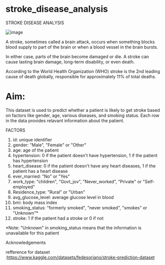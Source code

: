 # stroke_disease_analysis
 STROKE DISEASE ANALYSIS
 
 ![image](https://user-images.githubusercontent.com/88893142/201344314-14d56504-9a68-4118-9ef5-f3b7fd833f93.png)

A stroke, sometimes called a brain attack, occurs when something blocks blood supply to part of the brain or when a blood vessel in the brain bursts.

In either case, parts of the brain become damaged or die. A stroke can cause lasting brain damage, long-term disability, or even death.

According to the World Health Organization (WHO) stroke is the 2nd leading cause of death globally, responsible for approximately 11% of total deaths.

# Aim:


This dataset is used to predict whether a patient is likely to get stroke based on factors like gender, age, various diseases, and smoking status. Each row in the data provides relavant information about the patient.

FACTORS

1. id: unique identifier
2. gender: "Male", "Female" or "Other"
3. age: age of the patient
4. hypertension: 0 if the patient doesn't have hypertension, 1 if the patient has hypertension
5. heart_disease: 0 if the patient doesn't have any heart diseases, 1 if the patient has a heart disease
6. ever_married: "No" or "Yes"
7. work_type: "children", "Govt_jov", "Never_worked", "Private" or "Self-employed"
8. Residence_type: "Rural" or "Urban"
9. avg_glucose_level: average glucose level in blood
10. bmi: body mass index
11. smoking_status: "formerly smoked", "never smoked", "smokes" or "Unknown"*
12. stroke: 1 if the patient had a stroke or 0 if not


*Note: "Unknown" in smoking_status means that the information is unavailable for this patient

Acknowledgements





refference for dataset :https://www.kaggle.com/datasets/fedesoriano/stroke-prediction-dataset
